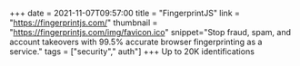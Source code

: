 +++
date = 2021-11-07T09:57:00
title = "FingerprintJS"
link = "https://fingerprintjs.com/"
thumbnail = "https://fingerprintjs.com/img/favicon.ico"
snippet="Stop fraud, spam, and account takeovers with 99.5% accurate browser fingerprinting as a service."
tags = ["security"," auth"]
+++
Up to 20K identifications
